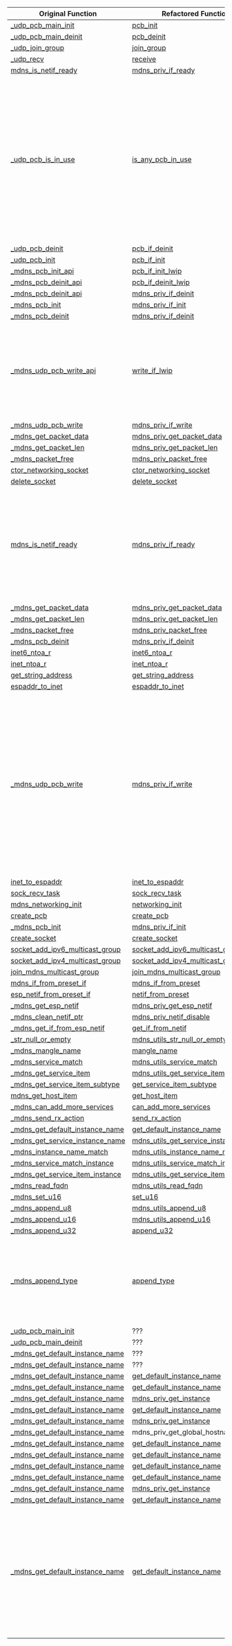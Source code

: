 | Original Function | Refactored Function | Concerns |
|------------------|--------------------|---------|
| [_udp_pcb_main_init](https://github.com/espressif/esp-protocols/blob/master/components/mdns/mdns_networking_lwip.c#L50) | [pcb_init](https://github.com/espressif/esp-protocols/blob/48fef6ffbedde8f019b3aca0af57cac91e65560c/components/mdns/mdns_networking_lwip.c#L69) |  |
| [_udp_pcb_main_deinit](https://github.com/espressif/esp-protocols/blob/master/components/mdns/mdns_networking_lwip.c#L74) | [pcb_deinit](https://github.com/espressif/esp-protocols/blob/48fef6ffbedde8f019b3aca0af57cac91e65560c/components/mdns/mdns_networking_lwip.c#L93) |  |
| [_udp_join_group](https://github.com/espressif/esp-protocols/blob/master/components/mdns/mdns_networking_lwip.c#L87) | [join_group](https://github.com/espressif/esp-protocols/blob/48fef6ffbedde8f019b3aca0af57cac91e65560c/components/mdns/mdns_networking_lwip.c#L106) |  |
| [_udp_recv](https://github.com/espressif/esp-protocols/blob/master/components/mdns/mdns_networking_lwip.c#L138) | [receive](https://github.com/espressif/esp-protocols/blob/48fef6ffbedde8f019b3aca0af57cac91e65560c/components/mdns/mdns_networking_lwip.c#L157) |  |
| [mdns_is_netif_ready](https://github.com/espressif/esp-protocols/blob/master/components/mdns/mdns_networking_lwip.c#L215) | [mdns_priv_if_ready](https://github.com/espressif/esp-protocols/blob/48fef6ffbedde8f019b3aca0af57cac91e65560c/components/mdns/mdns_networking_socket.c#L96) |  |
| [_udp_pcb_is_in_use](https://github.com/espressif/esp-protocols/blob/master/components/mdns/mdns_networking_lwip.c#L224) | [is_any_pcb_in_use](https://github.com/espressif/esp-protocols/blob/48fef6ffbedde8f019b3aca0af57cac91e65560c/components/mdns/mdns_networking_lwip.c#L243) | The function name changed from _udp_pcb_is_in_use to is_any_pcb_in_use, and the internal check changed from mdns_is_netif_ready to mdns_priv_if_ready. While this appears to be a straightforward rename and internal function call change, we should verify that mdns_priv_if_ready maintains the same semantic meaning as the original mdns_is_netif_ready function. |
| [_udp_pcb_deinit](https://github.com/espressif/esp-protocols/blob/master/components/mdns/mdns_networking_lwip.c#L240) | [pcb_if_deinit](https://github.com/espressif/esp-protocols/blob/48fef6ffbedde8f019b3aca0af57cac91e65560c/components/mdns/mdns_networking_lwip.c#L259) |  |
| [_udp_pcb_init](https://github.com/espressif/esp-protocols/blob/master/components/mdns/mdns_networking_lwip.c#L255) | [pcb_if_init](https://github.com/espressif/esp-protocols/blob/48fef6ffbedde8f019b3aca0af57cac91e65560c/components/mdns/mdns_networking_lwip.c#L274) |  |
| [_mdns_pcb_init_api](https://github.com/espressif/esp-protocols/blob/master/components/mdns/mdns_networking_lwip.c#L289) | [pcb_if_init_lwip](https://github.com/espressif/esp-protocols/blob/48fef6ffbedde8f019b3aca0af57cac91e65560c/components/mdns/mdns_networking_lwip.c#L308) |  |
| [_mdns_pcb_deinit_api](https://github.com/espressif/esp-protocols/blob/master/components/mdns/mdns_networking_lwip.c#L299) | [pcb_if_deinit_lwip](https://github.com/espressif/esp-protocols/blob/48fef6ffbedde8f019b3aca0af57cac91e65560c/components/mdns/mdns_networking_lwip.c#L318) |  |
| [_mdns_pcb_deinit_api](https://github.com/espressif/esp-protocols/blob/master/components/mdns/mdns_networking_lwip.c#L299) | [mdns_priv_if_deinit](https://github.com/espressif/esp-protocols/blob/48fef6ffbedde8f019b3aca0af57cac91e65560c/components/mdns/mdns_networking_lwip.c#L341) |  |
| [_mdns_pcb_init](https://github.com/espressif/esp-protocols/blob/master/components/mdns/mdns_networking_lwip.c#L312) | [mdns_priv_if_init](https://github.com/espressif/esp-protocols/blob/48fef6ffbedde8f019b3aca0af57cac91e65560c/components/mdns/mdns_networking_socket.c#L394) |  |
| [_mdns_pcb_deinit](https://github.com/espressif/esp-protocols/blob/master/components/mdns/mdns_networking_lwip.c#L322) | [mdns_priv_if_deinit](https://github.com/espressif/esp-protocols/blob/48fef6ffbedde8f019b3aca0af57cac91e65560c/components/mdns/mdns_networking_lwip.c#L341) |  |
| [_mdns_udp_pcb_write_api](https://github.com/espressif/esp-protocols/blob/master/components/mdns/mdns_networking_lwip.c#L332) | [write_if_lwip](https://github.com/espressif/esp-protocols/blob/48fef6ffbedde8f019b3aca0af57cac91e65560c/components/mdns/mdns_networking_lwip.c#L351) | The error code conversion from err_t to esp_err_t (msg->err = err == ERR_OK ? ESP_OK : ESP_FAIL) might change the error handling behavior compared to the original function which passed through the raw err_t value. |
| [_mdns_udp_pcb_write](https://github.com/espressif/esp-protocols/blob/master/components/mdns/mdns_networking_lwip.c#L348) | [mdns_priv_if_write](https://github.com/espressif/esp-protocols/blob/48fef6ffbedde8f019b3aca0af57cac91e65560c/components/mdns/mdns_networking.c#L29) |  |
| [_mdns_get_packet_data](https://github.com/espressif/esp-protocols/blob/master/components/mdns/mdns_networking_lwip.c#L384) | [mdns_priv_get_packet_data](https://github.com/espressif/esp-protocols/blob/48fef6ffbedde8f019b3aca0af57cac91e65560c/components/mdns/mdns_networking_lwip.c#L403) |  |
| [_mdns_get_packet_len](https://github.com/espressif/esp-protocols/blob/master/components/mdns/mdns_networking_lwip.c#L389) | [mdns_priv_get_packet_len](https://github.com/espressif/esp-protocols/blob/48fef6ffbedde8f019b3aca0af57cac91e65560c/components/mdns/mdns_networking_lwip.c#L408) |  |
| [_mdns_packet_free](https://github.com/espressif/esp-protocols/blob/master/components/mdns/mdns_networking_lwip.c#L394) | [mdns_priv_packet_free](https://github.com/espressif/esp-protocols/blob/48fef6ffbedde8f019b3aca0af57cac91e65560c/components/mdns/mdns_networking_socket.c#L111) |  |
| [ctor_networking_socket](https://github.com/espressif/esp-protocols/blob/master/components/mdns/mdns_networking_socket.c#L61) | [ctor_networking_socket](https://github.com/espressif/esp-protocols/blob/48fef6ffbedde8f019b3aca0af57cac91e65560c/components/mdns/mdns_networking_socket.c#L83) |  |
| [delete_socket](https://github.com/espressif/esp-protocols/blob/master/components/mdns/mdns_networking_socket.c#L69) | [delete_socket](https://github.com/espressif/esp-protocols/blob/48fef6ffbedde8f019b3aca0af57cac91e65560c/components/mdns/mdns_networking_socket.c#L91) |  |
| [mdns_is_netif_ready](https://github.com/espressif/esp-protocols/blob/master/components/mdns/mdns_networking_socket.c#L74) | [mdns_priv_if_ready](https://github.com/espressif/esp-protocols/blob/48fef6ffbedde8f019b3aca0af57cac91e65560c/components/mdns/mdns_networking_socket.c#L96) | The refactored function name changed from mdns_is_netif_ready to mdns_priv_if_ready, which might affect existing code that calls this function. Also, the mock implementation (Result 1) returns a hardcoded true value which could mask real interface readiness checks. |
| [_mdns_get_packet_data](https://github.com/espressif/esp-protocols/blob/master/components/mdns/mdns_networking_socket.c#L79) | [mdns_priv_get_packet_data](https://github.com/espressif/esp-protocols/blob/48fef6ffbedde8f019b3aca0af57cac91e65560c/components/mdns/mdns_networking_lwip.c#L403) |  |
| [_mdns_get_packet_len](https://github.com/espressif/esp-protocols/blob/master/components/mdns/mdns_networking_socket.c#L84) | [mdns_priv_get_packet_len](https://github.com/espressif/esp-protocols/blob/48fef6ffbedde8f019b3aca0af57cac91e65560c/components/mdns/mdns_networking_lwip.c#L408) |  |
| [_mdns_packet_free](https://github.com/espressif/esp-protocols/blob/master/components/mdns/mdns_networking_socket.c#L89) | [mdns_priv_packet_free](https://github.com/espressif/esp-protocols/blob/48fef6ffbedde8f019b3aca0af57cac91e65560c/components/mdns/mdns_networking_lwip.c#L413) |  |
| [_mdns_pcb_deinit](https://github.com/espressif/esp-protocols/blob/master/components/mdns/mdns_networking_socket.c#L96) | [mdns_priv_if_deinit](https://github.com/espressif/esp-protocols/blob/48fef6ffbedde8f019b3aca0af57cac91e65560c/components/mdns/mdns_networking_socket.c#L118) |  |
| [inet6_ntoa_r](https://github.com/espressif/esp-protocols/blob/master/components/mdns/mdns_networking_socket.c#L121) | [inet6_ntoa_r](https://github.com/espressif/esp-protocols/blob/48fef6ffbedde8f019b3aca0af57cac91e65560c/components/mdns/mdns_networking_socket.c#L143) |  |
| [inet_ntoa_r](https://github.com/espressif/esp-protocols/blob/master/components/mdns/mdns_networking_socket.c#L127) | [inet_ntoa_r](https://github.com/espressif/esp-protocols/blob/48fef6ffbedde8f019b3aca0af57cac91e65560c/components/mdns/mdns_networking_socket.c#L149) |  |
| [get_string_address](https://github.com/espressif/esp-protocols/blob/master/components/mdns/mdns_networking_socket.c#L137) | [get_string_address](https://github.com/espressif/esp-protocols/blob/48fef6ffbedde8f019b3aca0af57cac91e65560c/components/mdns/mdns_networking_socket.c#L159) |  |
| [espaddr_to_inet](https://github.com/espressif/esp-protocols/blob/master/components/mdns/mdns_networking_socket.c#L159) | [espaddr_to_inet](https://github.com/espressif/esp-protocols/blob/48fef6ffbedde8f019b3aca0af57cac91e65560c/components/mdns/mdns_networking_socket.c#L181) |  |
| [_mdns_udp_pcb_write](https://github.com/espressif/esp-protocols/blob/master/components/mdns/mdns_networking_socket.c#L195) | [mdns_priv_if_write](https://github.com/espressif/esp-protocols/blob/48fef6ffbedde8f019b3aca0af57cac91e65560c/components/mdns/mdns_networking.c#L29) | The refactored function appears to have multiple implementations (socket, lwip, and dummy versions) with the same name but different behaviors. This could lead to unexpected behavior depending on which implementation gets linked. The original function had distinct implementations for socket vs lwip cases with different names (_mdns_udp_pcb_write in both files but with different implementations). |
| [inet_to_espaddr](https://github.com/espressif/esp-protocols/blob/master/components/mdns/mdns_networking_socket.c#L218) | [inet_to_espaddr](https://github.com/espressif/esp-protocols/blob/48fef6ffbedde8f019b3aca0af57cac91e65560c/components/mdns/mdns_networking_socket.c#L240) |  |
| [sock_recv_task](https://github.com/espressif/esp-protocols/blob/master/components/mdns/mdns_networking_socket.c#L250) | [sock_recv_task](https://github.com/espressif/esp-protocols/blob/48fef6ffbedde8f019b3aca0af57cac91e65560c/components/mdns/mdns_networking_socket.c#L272) |  |
| [mdns_networking_init](https://github.com/espressif/esp-protocols/blob/master/components/mdns/mdns_networking_socket.c#L341) | [networking_init](https://github.com/espressif/esp-protocols/blob/48fef6ffbedde8f019b3aca0af57cac91e65560c/components/mdns/mdns_networking_socket.c#L363) |  |
| [create_pcb](https://github.com/espressif/esp-protocols/blob/master/components/mdns/mdns_networking_socket.c#L349) | [create_pcb](https://github.com/espressif/esp-protocols/blob/48fef6ffbedde8f019b3aca0af57cac91e65560c/components/mdns/mdns_networking_socket.c#L371) |  |
| [_mdns_pcb_init](https://github.com/espressif/esp-protocols/blob/master/components/mdns/mdns_networking_socket.c#L372) | [mdns_priv_if_init](https://github.com/espressif/esp-protocols/blob/48fef6ffbedde8f019b3aca0af57cac91e65560c/components/mdns/mdns_networking_lwip.c#L331) |  |
| [create_socket](https://github.com/espressif/esp-protocols/blob/master/components/mdns/mdns_networking_socket.c#L383) | [create_socket](https://github.com/espressif/esp-protocols/blob/48fef6ffbedde8f019b3aca0af57cac91e65560c/components/mdns/mdns_networking_socket.c#L405) |  |
| [socket_add_ipv6_multicast_group](https://github.com/espressif/esp-protocols/blob/master/components/mdns/mdns_networking_socket.c#L437) | [socket_add_ipv6_multicast_group](https://github.com/espressif/esp-protocols/blob/48fef6ffbedde8f019b3aca0af57cac91e65560c/components/mdns/mdns_networking_socket.c#L459) |  |
| [socket_add_ipv4_multicast_group](https://github.com/espressif/esp-protocols/blob/master/components/mdns/mdns_networking_socket.c#L460) | [socket_add_ipv4_multicast_group](https://github.com/espressif/esp-protocols/blob/48fef6ffbedde8f019b3aca0af57cac91e65560c/components/mdns/mdns_networking_socket.c#L482) |  |
| [join_mdns_multicast_group](https://github.com/espressif/esp-protocols/blob/master/components/mdns/mdns_networking_socket.c#L486) | [join_mdns_multicast_group](https://github.com/espressif/esp-protocols/blob/48fef6ffbedde8f019b3aca0af57cac91e65560c/components/mdns/mdns_networking_socket.c#L508) |  |
| [mdns_if_from_preset_if](https://github.com/espressif/esp-protocols/blob/master/components/mdns/mdns.c#L136) | [mdns_if_from_preset](https://github.com/espressif/esp-protocols/blob/48fef6ffbedde8f019b3aca0af57cac91e65560c/components/mdns/mdns_netif.c#L87) |  |
| [esp_netif_from_preset_if](https://github.com/espressif/esp-protocols/blob/master/components/mdns/mdns.c#L151) | [netif_from_preset](https://github.com/espressif/esp-protocols/blob/48fef6ffbedde8f019b3aca0af57cac91e65560c/components/mdns/mdns_netif.c#L102) |  |
| [_mdns_get_esp_netif](https://github.com/espressif/esp-protocols/blob/master/components/mdns/mdns.c#L179) | [mdns_priv_get_esp_netif](https://github.com/espressif/esp-protocols/blob/48fef6ffbedde8f019b3aca0af57cac91e65560c/components/mdns/mdns_netif.c#L118) |  |
| [_mdns_clean_netif_ptr](https://github.com/espressif/esp-protocols/blob/master/components/mdns/mdns.c#L196) | [mdns_priv_netif_disable](https://github.com/espressif/esp-protocols/blob/48fef6ffbedde8f019b3aca0af57cac91e65560c/components/mdns/mdns_netif.c#L134) |  |
| [_mdns_get_if_from_esp_netif](https://github.com/espressif/esp-protocols/blob/master/components/mdns/mdns.c#L207) | [get_if_from_netif](https://github.com/espressif/esp-protocols/blob/48fef6ffbedde8f019b3aca0af57cac91e65560c/components/mdns/mdns_netif.c#L144) |  |
| [_str_null_or_empty](https://github.com/espressif/esp-protocols/blob/master/components/mdns/mdns.c#L224) | [mdns_utils_str_null_or_empty](https://github.com/espressif/esp-protocols/blob/48fef6ffbedde8f019b3aca0af57cac91e65560c/components/mdns/mdns_utils.h#L38) |  |
| [_mdns_mangle_name](https://github.com/espressif/esp-protocols/blob/master/components/mdns/mdns.c#L232) | [mangle_name](https://github.com/espressif/esp-protocols/blob/48fef6ffbedde8f019b3aca0af57cac91e65560c/components/mdns/mdns_receive.c#L137) |  |
| [_mdns_service_match](https://github.com/espressif/esp-protocols/blob/master/components/mdns/mdns.c#L272) | [mdns_utils_service_match](https://github.com/espressif/esp-protocols/blob/48fef6ffbedde8f019b3aca0af57cac91e65560c/components/mdns/mdns_utils.c#L119) |  |
| [_mdns_get_service_item](https://github.com/espressif/esp-protocols/blob/master/components/mdns/mdns.c#L291) | [mdns_utils_get_service_item](https://github.com/espressif/esp-protocols/blob/48fef6ffbedde8f019b3aca0af57cac91e65560c/components/mdns/mdns_utils.c#L129) |  |
| [_mdns_get_service_item_subtype](https://github.com/espressif/esp-protocols/blob/master/components/mdns/mdns.c#L303) | [get_service_item_subtype](https://github.com/espressif/esp-protocols/blob/48fef6ffbedde8f019b3aca0af57cac91e65560c/components/mdns/mdns_receive.c#L38) |  |
| [mdns_get_host_item](https://github.com/espressif/esp-protocols/blob/master/components/mdns/mdns.c#L321) | [get_host_item](https://github.com/espressif/esp-protocols/blob/48fef6ffbedde8f019b3aca0af57cac91e65560c/components/mdns/mdns_send.c#L237) |  |
| [_mdns_can_add_more_services](https://github.com/espressif/esp-protocols/blob/master/components/mdns/mdns.c#L336) | [can_add_more_services](https://github.com/espressif/esp-protocols/blob/48fef6ffbedde8f019b3aca0af57cac91e65560c/components/mdns/mdns_responder.c#L128) |  |
| [_mdns_send_rx_action](https://github.com/espressif/esp-protocols/blob/master/components/mdns/mdns.c#L354) | [send_rx_action](https://github.com/espressif/esp-protocols/blob/48fef6ffbedde8f019b3aca0af57cac91e65560c/components/mdns/mdns_networking_lwip.c#L47) |  |
| [_mdns_get_default_instance_name](https://github.com/espressif/esp-protocols/blob/master/components/mdns/mdns.c#L373) | [get_default_instance_name](https://github.com/espressif/esp-protocols/blob/48fef6ffbedde8f019b3aca0af57cac91e65560c/components/mdns/mdns_utils.c#L173) |  |
| [_mdns_get_service_instance_name](https://github.com/espressif/esp-protocols/blob/master/components/mdns/mdns.c#L389) | [mdns_utils_get_service_instance_name](https://github.com/espressif/esp-protocols/blob/48fef6ffbedde8f019b3aca0af57cac91e65560c/components/mdns/mdns_utils.c#L190) |  |
| [_mdns_instance_name_match](https://github.com/espressif/esp-protocols/blob/master/components/mdns/mdns.c#L398) | [mdns_utils_instance_name_match](https://github.com/espressif/esp-protocols/blob/48fef6ffbedde8f019b3aca0af57cac91e65560c/components/mdns/mdns_utils.c#L200) |  |
| [_mdns_service_match_instance](https://github.com/espressif/esp-protocols/blob/master/components/mdns/mdns.c#L409) | [mdns_utils_service_match_instance](https://github.com/espressif/esp-protocols/blob/48fef6ffbedde8f019b3aca0af57cac91e65560c/components/mdns/mdns_utils.c#L160) |  |
| [_mdns_get_service_item_instance](https://github.com/espressif/esp-protocols/blob/master/components/mdns/mdns.c#L422) | [mdns_utils_get_service_item_instance](https://github.com/espressif/esp-protocols/blob/48fef6ffbedde8f019b3aca0af57cac91e65560c/components/mdns/mdns_utils.c#L141) |  |
| [_mdns_read_fqdn](https://github.com/espressif/esp-protocols/blob/master/components/mdns/mdns.c#L452) | [mdns_utils_read_fqdn](https://github.com/espressif/esp-protocols/blob/48fef6ffbedde8f019b3aca0af57cac91e65560c/components/mdns/mdns_utils.c#L16) |  |
| [_mdns_set_u16](https://github.com/espressif/esp-protocols/blob/master/components/mdns/mdns.c#L512) | [set_u16](https://github.com/espressif/esp-protocols/blob/48fef6ffbedde8f019b3aca0af57cac91e65560c/components/mdns/mdns_send.c#L141) |  |
| [_mdns_append_u8](https://github.com/espressif/esp-protocols/blob/master/components/mdns/mdns.c#L530) | [mdns_utils_append_u8](https://github.com/espressif/esp-protocols/blob/48fef6ffbedde8f019b3aca0af57cac91e65560c/components/mdns/mdns_utils.h#L147) |  |
| [_mdns_append_u16](https://github.com/espressif/esp-protocols/blob/master/components/mdns/mdns.c#L549) | [mdns_utils_append_u16](https://github.com/espressif/esp-protocols/blob/48fef6ffbedde8f019b3aca0af57cac91e65560c/components/mdns/mdns_utils.c#L259) |  |
| [_mdns_append_u32](https://github.com/espressif/esp-protocols/blob/master/components/mdns/mdns.c#L568) | [append_u32](https://github.com/espressif/esp-protocols/blob/48fef6ffbedde8f019b3aca0af57cac91e65560c/components/mdns/mdns_send.c#L37) |  |
| [_mdns_append_type](https://github.com/espressif/esp-protocols/blob/master/components/mdns/mdns.c#L590) | [append_type](https://github.com/espressif/esp-protocols/blob/48fef6ffbedde8f019b3aca0af57cac91e65560c/components/mdns/mdns_send.c#L59) | The function append_type uses append_u32 for TTL but mdns_utils_append_u16 for other fields, which might be inconsistent. Also, the original used _mdns_append_u32 consistently. |
| [_udp_pcb_main_init](https://github.com/espressif/esp-protocols/blob/master/components/mdns/mdns_networking_lwip.c#L50) | ??? |  |
| [_udp_pcb_main_deinit](https://github.com/espressif/esp-protocols/blob/master/components/mdns/mdns_networking_lwip.c#L74) | ??? |  |
| [_mdns_get_default_instance_name](https://github.com/espressif/esp-protocols/blob/master/components/mdns/mdns.c#L373) | ??? |  |
| [_mdns_get_default_instance_name](https://github.com/espressif/esp-protocols/blob/master/components/mdns/mdns.c#L373) | ??? |  |
| [_mdns_get_default_instance_name](https://github.com/espressif/esp-protocols/blob/master/components/mdns/mdns.c#L373) | [get_default_instance_name](https://github.com/espressif/esp-protocols/blob/48fef6ffbedde8f019b3aca0af57cac91e65560c/components/mdns/mdns_utils.c#L173) |  |
| [_mdns_get_default_instance_name](https://github.com/espressif/esp-protocols/blob/master/components/mdns/mdns.c#L373) | [get_default_instance_name](https://github.com/espressif/esp-protocols/blob/48fef6ffbedde8f019b3aca0af57cac91e65560c/components/mdns/mdns_utils.c#L173) |  |
| [_mdns_get_default_instance_name](https://github.com/espressif/esp-protocols/blob/master/components/mdns/mdns.c#L373) | [mdns_priv_get_instance](https://github.com/espressif/esp-protocols/blob/48fef6ffbedde8f019b3aca0af57cac91e65560c/components/mdns/mdns_responder.c#L108) |  |
| [_mdns_get_default_instance_name](https://github.com/espressif/esp-protocols/blob/master/components/mdns/mdns.c#L373) | [get_default_instance_name](https://github.com/espressif/esp-protocols/blob/48fef6ffbedde8f019b3aca0af57cac91e65560c/components/mdns/mdns_utils.c#L173) |  |
| [_mdns_get_default_instance_name](https://github.com/espressif/esp-protocols/blob/master/components/mdns/mdns.c#L373) | [mdns_priv_get_instance](https://github.com/espressif/esp-protocols/blob/48fef6ffbedde8f019b3aca0af57cac91e65560c/components/mdns/mdns_responder.c#L108) |  |
| [_mdns_get_default_instance_name](https://github.com/espressif/esp-protocols/blob/master/components/mdns/mdns.c#L373) | mdns_priv_get_global_hostname |  |
| [_mdns_get_default_instance_name](https://github.com/espressif/esp-protocols/blob/master/components/mdns/mdns.c#L373) | [get_default_instance_name](https://github.com/espressif/esp-protocols/blob/48fef6ffbedde8f019b3aca0af57cac91e65560c/components/mdns/mdns_utils.c#L173) |  |
| [_mdns_get_default_instance_name](https://github.com/espressif/esp-protocols/blob/master/components/mdns/mdns.c#L373) | [get_default_instance_name](https://github.com/espressif/esp-protocols/blob/48fef6ffbedde8f019b3aca0af57cac91e65560c/components/mdns/mdns_utils.c#L173) |  |
| [_mdns_get_default_instance_name](https://github.com/espressif/esp-protocols/blob/master/components/mdns/mdns.c#L373) | [get_default_instance_name](https://github.com/espressif/esp-protocols/blob/48fef6ffbedde8f019b3aca0af57cac91e65560c/components/mdns/mdns_utils.c#L173) |  |
| [_mdns_get_default_instance_name](https://github.com/espressif/esp-protocols/blob/master/components/mdns/mdns.c#L373) | [get_default_instance_name](https://github.com/espressif/esp-protocols/blob/48fef6ffbedde8f019b3aca0af57cac91e65560c/components/mdns/mdns_utils.c#L173) |  |
| [_mdns_get_default_instance_name](https://github.com/espressif/esp-protocols/blob/master/components/mdns/mdns.c#L373) | [mdns_priv_get_instance](https://github.com/espressif/esp-protocols/blob/48fef6ffbedde8f019b3aca0af57cac91e65560c/components/mdns/mdns_responder.c#L108) |  |
| [_mdns_get_default_instance_name](https://github.com/espressif/esp-protocols/blob/master/components/mdns/mdns.c#L373) | [get_default_instance_name](https://github.com/espressif/esp-protocols/blob/48fef6ffbedde8f019b3aca0af57cac91e65560c/components/mdns/mdns_utils.c#L173) |  |
| [_mdns_get_default_instance_name](https://github.com/espressif/esp-protocols/blob/master/components/mdns/mdns.c#L373) | [get_default_instance_name](https://github.com/espressif/esp-protocols/blob/48fef6ffbedde8f019b3aca0af57cac91e65560c/components/mdns/mdns_utils.c#L173) | The refactored function has inverted logic for null/empty checks compared to the original. The original returns when strings are NOT null/empty, while the refactored version returns when strings ARE null/empty. This would cause the function to return empty strings instead of valid ones, breaking the expected behavior. |
